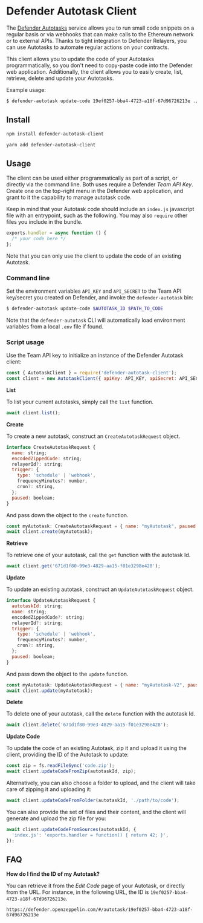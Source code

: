# Defender Autotask Client

The [Defender Autotasks](https://docs.openzeppelin.com/defender/autotasks) service allows you to run small code snippets on a regular basis or via webhooks that can make calls to the Ethereum network or to external APIs. Thanks to tight integration to Defender Relayers, you can use Autotasks to automate regular actions on your contracts.

This client allows you to update the code of your Autotasks programmatically, so you don't need to copy-paste code into the Defender web application. Additionally, the client allows you to easily create, list, retrieve, delete and update your Autotasks.

Example usage:

```bash
$ defender-autotask update-code 19ef0257-bba4-4723-a18f-67d96726213e ./lib/my-autotask
```

## Install

```bash
npm install defender-autotask-client
```

```bash
yarn add defender-autotask-client
```

## Usage

The client can be used either programmatically as part of a script, or directly via the command line. Both uses require a Defender _Team API Key_. Create one on the top-right menu in the Defender web application, and grant to it the capability to manage autotask code.

Keep in mind that your Autotask code should include an `index.js` javascript file with an entrypoint, such as the following. You may also `require` other files you include in the bundle.

```js
exports.handler = async function () {
  /* your code here */
};
```

Note that you can only use the client to update the code of an existing Autotask.

### Command line

Set the environment variables `API_KEY` and `API_SECRET` to the Team API key/secret you created on Defender, and invoke the `defender-autotask` bin:

```bash
$ defender-autotask update-code $AUTOTASK_ID $PATH_TO_CODE
```

Note that the `defender-autotask` CLI will automatically load environment variables from a local `.env` file if found.

### Script usage

Use the Team API key to initialize an instance of the Defender Autotask client:

```js
const { AutotaskClient } = require('defender-autotask-client');
const client = new AutotaskClient({ apiKey: API_KEY, apiSecret: API_SECRET });
```

**List**

To list your current autotasks, simply call the `list` function.

```js
await client.list();
```

**Create**

To create a new autotask, construct an `CreateAutotaskRequest` object.

```js
interface CreateAutotaskRequest {
  name: string;
  encodedZippedCode: string;
  relayerId?: string;
  trigger: {
    type: 'schedule' | 'webhook',
    frequencyMinutes?: number,
    cron?: string,
  };
  paused: boolean;
}
```

And pass down the object to the `create` function.

```js
const myAutotask: CreateAutotaskRequest = { name: "myAutotask", paused: false, ... };
await client.create(myAutotask);
```

**Retrieve**

To retrieve one of your autotask, call the `get` function with the autotask Id.

```js
await client.get('671d1f80-99e3-4829-aa15-f01e3298e428');
```

**Update**

To update an existing autotask, construct an `UpdateAutotaskRequest` object.

```js
interface UpdateAutotaskRequest {
  autotaskId: string;
  name: string;
  encodedZippedCode?: string;
  relayerId?: string;
  trigger: {
    type: 'schedule' | 'webhook',
    frequencyMinutes?: number,
    cron?: string,
  };
  paused: boolean;
}
```

And pass down the object to the `update` function.

```js
const myAutotask: UpdateAutotaskRequest = { name: "myAutotask-V2", paused: true, ... };
await client.update(myAutotask);
```

**Delete**

To delete one of your autotask, call the `delete` function with the autotask Id.

```js
await client.delete('671d1f80-99e3-4829-aa15-f01e3298e428');
```

**Update Code**

To update the code of an existing Autotask, zip it and upload it using the client, providing the ID of the Autotask to update:

```js
const zip = fs.readFileSync('code.zip');
await client.updateCodeFromZip(autotaskId, zip);
```

Alternatively, you can also choose a folder to upload, and the client will take care of zipping it and uploading it:

```js
await client.updateCodeFromFolder(autotaskId, './path/to/code');
```

You can also provide the set of files and their content, and the client will generate and upload the zip file for you:

```js
await client.updateCodeFromSources(autotaskId, {
  'index.js': 'exports.handler = function() { return 42; }',
});
```

## FAQ

**How do I find the ID of my Autotask?**

You can retrieve it from the _Edit Code_ page of your Autotask, or directly from the URL. For instance, in the following URL, the ID is `19ef0257-bba4-4723-a18f-67d96726213e`.

```
https://defender.openzeppelin.com/#/autotask/19ef0257-bba4-4723-a18f-67d96726213e
```
